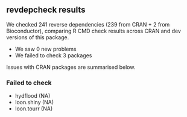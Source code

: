 ## revdepcheck results

We checked 241 reverse dependencies (239 from CRAN + 2 from Bioconductor), comparing R CMD check results across CRAN and dev versions of this package.

 * We saw 0 new problems
 * We failed to check 3 packages

Issues with CRAN packages are summarised below.

### Failed to check

* hydflood   (NA)
* loon.shiny (NA)
* loon.tourr (NA)
